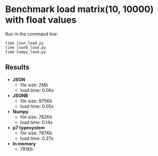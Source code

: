 # Benchmark load matrix(10, 10000) with float values

Run in the command line:
```
time json_load.py
time jsonb_load.py
time numpy_load.py
```

## Results

* **JSON**
  * file size: 2Mb
  * load time: 0.06s
* **JSONB**
  * file size: 975Kb
  * load time: 0.05s
* **Numpy**
  * file size: 782Kb
  * load time: 0.14s
* **p7 typesystem**
  * file size: 787Kb
  * load time: 0.27s
* **In memory**
  * 781Kb
